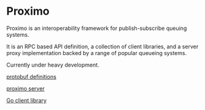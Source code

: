 # Proximo
Proximo is an interoperability framework for publish-subscribe queuing systems.

It is an RPC based API definition, a collection of client libraries, and a server proxy implementation backed by a range of popular queueing systems.

Currently under heavy development.

[protobuf definitions](proto/)

[proximo server](proximo-server/README.md)

[Go client library](proximoc-go)

